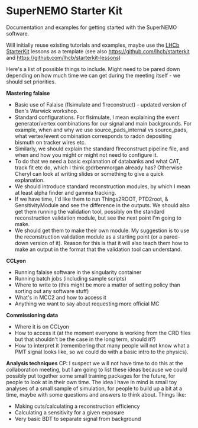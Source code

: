 # SuperNEMO Starter Kit

Documentation and examples for getting started with the SuperNEMO software.

Will initially reuse existing tutorials and examples, maybe use the [LHCb StarterKit](https://lhcb.github.io/starterkit/)
lessons as a template (see also https://github.com/lhcb/starterkit and https://github.com/lhcb/starterkit-lessons)

Here's a list of possible things to include. Might need to be pared down depending on how much time we can get during the meeting itself - we should set priorities.

**Mastering falaise**

- Basic use of Falaise (flsimulate and flreconstruct) - updated version of Ben's Warwick workshop. 
- Standard configurations. For flsimulate, I mean explaining the event generator/vertex combinations for our signal and main backgrounds. For example, when and why we use source_pads_internal vs source_pads, what vertex/event combination corresponds to radon depositing bismuth on tracker wires etc.
- Similarly, we should explain the standard flreconstruct pipeline file, and when and how you might or might not need to configure it.
- To do that we need a basic explanation of databanks and what CAT, track fit etc do, which I think @drbenmorgan already has? Otherwise Cheryl can look at writing slides or something to give a quick explanation.
- We should introduce standard reconstruction modules, by which I mean at least alpha finder and gamma tracking.
- If we have time, I'd like them to run Things2ROOT, PTD2root, & SensitivityModule and see the difference in the outputs. We should also get them running the validation tool, possibly on the standard reconstruction validation module, but see the next point I'm going to make.
- We should get them to make their own module. My suggestion is to use the reconstruction validation module as a starting point (or a pared-down version of it). Reason for this is that it will also teach them how to make an output in the format that the validation tool can understand.

**CCLyon**
- Running falaise software in the singularity container
- Running batch jobs (including sample scripts)
- Where to write to (this might be more a matter of setting policy than sorting out any software stuff)
- What's in MCC2 and how to access it
- Anything we want to say about requesting more official MC

**Commissioning data**
- Where it is on CCLyon
- How to access it (at the moment everyone is working from the CRD files but that shouldn't be the case in the long term, should it?)
- How to interpret it (remembering that many people will not know what a PMT signal looks like, so we could do with a basic intro to the physics).


**Analysis techniques**
CP: I suspect we will not have time to do this at the collaboration meeting, but I am going to list these ideas because we could possibly put together some small training packages for the future, for people to look at in their own time. The idea I have in mind is small toy analyses of a small sample of simulation, for people to build up a bit at a time, maybe with some questions and answers to think about. Things like:
- Making cuts/calculating a reconstruction efficiency
- Calculating a sensitivity for a given exposure
- Very basic BDT to separate signal from background
